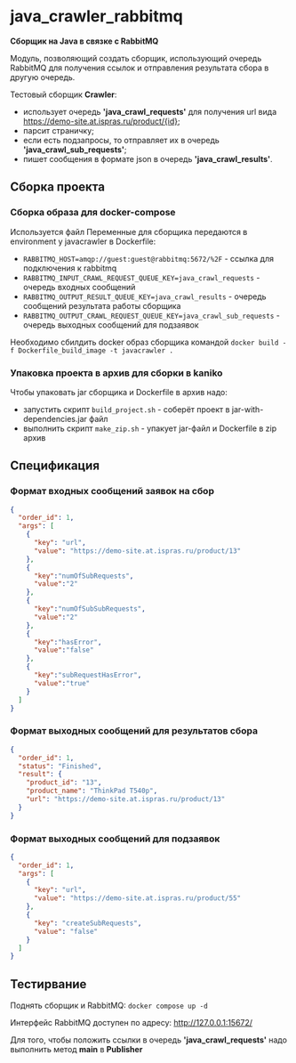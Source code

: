 # java_crawler_rabbitmq

**Сборщик на Java в связке с RabbitMQ**

Модуль, позволяющий создать сборщик, использующий очередь RabbitMQ для получения ссылок
и отправления результата сбора в другую очередь.

Тестовый сборщик **Crawler**:

* использует очередь **'java_crawl_requests'** для получения url вида https://demo-site.at.ispras.ru/product/{id};
* парсит страничку;
* если есть подзапросы, то отправляет их в очередь **'java_crawl_sub_requests'**;
* пишет сообщения в формате json в очередь **'java_crawl_results'**.

## Сборка проекта

### Сборка образа для docker-compose

Используется файл
Переменные для сборщика передаются в environment у javacrawler в Dockerfile:

- `RABBITMQ_HOST=amqp://guest:guest@rabbitmq:5672/%2F` - ссылка для подключения к rabbitmq
- `RABBITMQ_INPUT_CRAWL_REQUEST_QUEUE_KEY=java_crawl_requests` - очередь входных сообщений
- `RABBITMQ_OUTPUT_RESULT_QUEUE_KEY=java_crawl_results` - очередь сообщений результата работы сборщика
- `RABBITMQ_OUTPUT_CRAWL_REQUEST_QUEUE_KEY=java_crawl_sub_requests` - очередь выходных сообщений для подзаявок

Необходимо сбилдить docker образ сборщика командой ```docker build -f Dockerfile_build_image -t javacrawler .```

### Упаковка проекта в архив для сборки в kaniko

Чтобы упаковать jar сборщика и Dockerfile в архив надо:

- запустить скрипт `build_project.sh` - соберёт проект в jar-with-dependencies.jar файл
- выполнить скрипт `make_zip.sh` - упакует jar-файл и Dockerfile в zip архив

## Спецификация

### Формат входных сообщений заявок на сбор

```json
{
  "order_id": 1,
  "args": [
    {
      "key": "url",
      "value": "https://demo-site.at.ispras.ru/product/13"
    },
    {
      "key":"numOfSubRequests",
      "value":"2"
    },
    {
      "key":"numOfSubSubRequests",
      "value":"2"
    },
    {
      "key":"hasError",
      "value":"false"
    },
    {
      "key":"subRequestHasError",
      "value":"true"
    }
  ]
}
```

### Формат выходных сообщений для результатов сбора

```json
{
  "order_id": 1,
  "status": "Finished",
  "result": {
    "product_id": "13",
    "product_name": "ThinkPad T540p",
    "url": "https://demo-site.at.ispras.ru/product/13"
  }
}
```

### Формат выходных сообщений для подзаявок

```json
{
  "order_id": 1,
  "args": [
    {
      "key": "url",
      "value": "https://demo-site.at.ispras.ru/product/55"
    },
    {
      "key": "createSubRequests",
      "value": "false"
    }
  ]
}
```

## Тестирвание

Поднять сборщик и RabbitMQ: ```docker compose up -d```

Интерфейс RabbitMQ доступен по адресу: http://127.0.0.1:15672/

Для того, чтобы положить ссылки в очередь **'java_crawl_requests'** надо выполнить метод **main** в **Publisher**